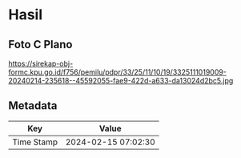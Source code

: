 # Hasil

## Foto C Plano

https://sirekap-obj-formc.kpu.go.id/f756/pemilu/pdpr/33/25/11/10/19/3325111019009-20240214-235618--45592055-fae9-422d-a633-da13024d2bc5.jpg


## Metadata

| Key        | Value               |
| ---------- | ------------------- |
| Time Stamp | 2024-02-15 07:02:30 |



